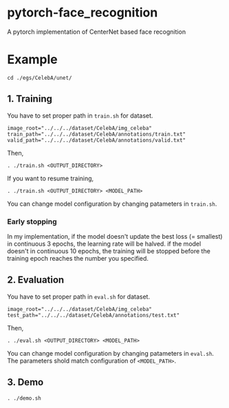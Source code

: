 # pytorch-face_recognition
A pytorch implementation of CenterNet based face recognition

# Example

```
cd ./egs/CelebA/unet/
```

## 1. Training
You have to set proper path in `train.sh` for dataset.

```
image_root="../../../dataset/CelebA/img_celeba"
train_path="../../../dataset/CelebA/annotations/train.txt"
valid_path="../../../dataset/CelebA/annotations/valid.txt"
```

Then, 
```
. ./train.sh <OUTPUT_DIRECTORY>
```

If you want to resume training, 
```
. ./train.sh <OUTPUT_DIRECTORY> <MODEL_PATH>
```

You can change model configuration by changing patameters in `train.sh`.

### Early stopping
In my implementation, if the model doesn't update the best loss (= smallest) in continuous 3 epochs, the learning rate will be halved. 
if the model doesn't in continuous 10 epochs, the training will be stopped before the training epoch reaches the number you specified.

## 2. Evaluation
You have to set proper path in `eval.sh` for dataset.

```
image_root="../../../dataset/CelebA/img_celeba"
test_path="../../../dataset/CelebA/annotations/test.txt"
```

Then,

```
. ./eval.sh <OUTPUT_DIRECTORY> <MODEL_PATH>
```

You can change model configuration by changing patameters in `eval.sh`.
The parameters shold match configuration of `<MODEL_PATH>`.

## 3. Demo
```
. ./demo.sh
```

